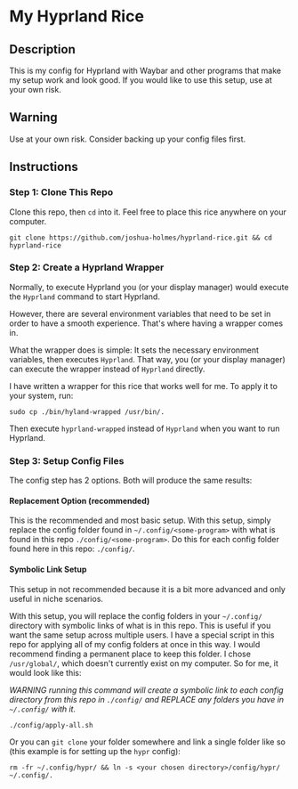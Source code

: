# My Hyprland Rice

## Description

This is my config for Hyprland with Waybar and other programs that make my setup work and look good. If you would like to use this setup, use at your own risk.

## Warning
Use at your own risk. Consider backing up your config files first.

## Instructions

### Step 1: Clone This Repo

Clone this repo, then `cd` into it. Feel free to place this rice anywhere on your computer.

```
git clone https://github.com/joshua-holmes/hyprland-rice.git && cd hyprland-rice
```

### Step 2: Create a Hyprland Wrapper

Normally, to execute Hyprland you (or your display manager) would execute the `Hyprland` command to start Hyprland.

However, there are several environment variables that need to be set in order to have a smooth experience. That's where having a wrapper comes in.

What the wrapper does is simple: It sets the necessary environment variables, then executes `Hyprland`. That way, you (or your display manager) can execute the wrapper instead of `Hyprland` directly.

I have written a wrapper for this rice that works well for me. To apply it to your system, run:
```
sudo cp ./bin/hyland-wrapped /usr/bin/.
```

Then execute `hyprland-wrapped` instead of `Hyprland` when you want to run Hyprland.

### Step 3: Setup Config Files

The config step has 2 options. Both will produce the same results:

#### Replacement Option (recommended)

This is the recommended and most basic setup. With this setup, simply replace the config folder found in `~/.config/<some-program>` with what is found in this repo `./config/<some-program>`. Do this for each config folder found here in this repo: `./config/`.

#### Symbolic Link Setup

This setup in not recommended because it is a bit more advanced and only useful in niche scenarios.

With this setup, you will replace the config folders in your `~/.config/` directory with symbolic links of what is in this repo. This is useful if you want the same setup across multiple users. I have a special script in this repo for applying all of my config folders at once in this way. I would recommend finding a permanent place to keep this folder. I chose `/usr/global/`, which doesn't currently exist on my computer. So for me, it would look like this:

*WARNING running this command will create a symbolic link to each config directory from this repo in `./config/` and REPLACE any folders you have in `~/.config/` with it.*
```
./config/apply-all.sh
```

Or you can `git clone` your folder somewhere and link a single folder like so (this example is for setting up the `hypr` config):

```
rm -fr ~/.config/hypr/ && ln -s <your chosen directory>/config/hypr/ ~/.config/.
```
